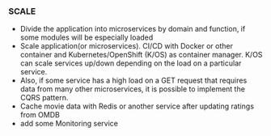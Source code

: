 ### SCALE

 - Divide the application into microservices by domain and function, if some modules will be especially loaded
 - Scale application(or microservices). CI/CD with Docker or other container and Kubernetes/OpenShift (K/OS) as container manager. K/OS can scale services up/down depending on the load on a particular service. 
 - Also, if some service has a high load on a GET request that requires data from many other microservices, it is possible to implement the CQRS pattern.
 - Cache movie data with Redis or another service after updating ratings from OMDB
 - add some Monitoring service
